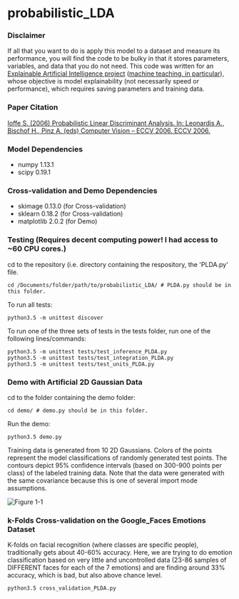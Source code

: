 # probabilistic_LDA

### Disclaimer
If all that you want to do is apply this model to a dataset and measure its
 performance, you will find the code to be bulky in that it stores parameters,
 variables, and data that you do not need. This code was written for
 an [Explainable Artificial Intelligence project](http://shaftolab.com/people.html)
 ([machine teaching, in particular](http://shaftolab.com/publications.html)), whose
 objective is model explainability (not necessarily speed or performance),
 which requires saving parameters and training data.

### Paper Citation
[Ioffe S. (2006) Probabilistic Linear Discriminant Analysis. In: Leonardis A., Bischof H., Pinz A. (eds) Computer Vision – ECCV 2006. ECCV 2006.](https://link.springer.com/chapter/10.1007/11744085_41)

### Model Dependencies
* numpy 1.13.1
* scipy 0.19.1

### Cross-validation and Demo Dependencies
* skimage 0.13.0  (for Cross-validation)
* sklearn 0.18.2  (for Cross-validation)
* matplotlib 2.0.2  (for Demo) 

### Testing (Requires decent computing power! I had access to ~60 CPU cores.)
cd to the repository (i.e. directory containing the respository, the 'PLDA.py' file.
```
cd /Documents/folder/path/to/probabilistic_LDA/ # PLDA.py should be in this folder.
```

To run all tests:
```
python3.5 -m unittest discover
```

To run one of the three sets of tests in the tests folder, run one of the following lines/commands:
```
python3.5 -m unittest tests/test_inference_PLDA.py
python3.5 -m unittest tests/test_integration_PLDA.py
python3.5 -m unittest tests/test_units_PLDA.py
```

### Demo with Artificial 2D Gaussian Data
cd to the folder containing the demo folder:
```
cd demo/ # demo.py should be in this folder.
```

Run the demo:
```
python3.5 demo.py
```
Training data is generated from 10 2D Gaussians. Colors of the points represent
 the model classifications of randomly generated test points. The contours
 depict 95% confidence intervals (based on 300-900 points per class) of the
 labeled training data. Note that the data were generated with the same covariance
 because this is one of several import mode assumptions.

![Figure 1-1](https://github.com/RaviSoji/probabilistic_LDA/blob/master/demo/2D_example.png?raw=True)

### k-Folds Cross-validation on the Google_Faces Emotions Dataset
K-folds on facial recognition (where classes are specific people),
 traditionally gets about 40-60% accuracy. Here, we are trying to do emotion
 classification based on very little and uncontrolled data (23-86 samples of
 DIFFERENT faces for each of the 7 emotions) and are finding around 33%
 accuracy, which is bad, but also above chance level.
```
python3.5 cross_validation_PLDA.py
```
